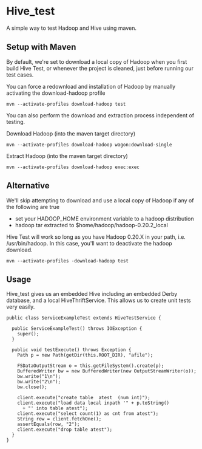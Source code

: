 Hive_test
=============

A simple way to test Hadoop and Hive using maven.

Setup with Maven
-----

By default, we're set to download a local copy of Hadoop when you first build Hive Test, or whenever the project is cleaned, just before running our test cases.

You can force a redownload and installation of Hadoop by manually activating the download-hadoop profile

    mvn --activate-profiles download-hadoop test

You can also perform the download and extraction process independent of testing.

Download Hadoop (into the maven target directory)

    mvn --activate-profiles download-hadoop wagon:download-single

Extract Hadoop  (into the maven target directory)

    mvn --activate-profiles download-hadoop exec:exec

Alternative
-----

We'll skip attempting to download and use a local copy of Hadoop if any of the following are true

* set your HADOOP_HOME environment variable to a hadoop distribution
* hadoop tar extracted to  $home/hadoop/hadoop-0.20.2_local

Hive Test will work so long as you have Hadoop 0.20.X in your path, i.e. /usr/bin/hadoop. In this case, you'll want to deactivate the hadoop download.

    mvn --activate-profiles -download-hadoop test

Usage
-----

Hive_test gives us an embedded Hive including an embedded Derby database, 
and a local HiveThriftService. This allows us to create unit tests very easily.

    public class ServiceExampleTest extends HiveTestService {

      public ServiceExampleTest() throws IOException {
        super();
      }

      public void testExecute() throws Exception {
        Path p = new Path(getDir(this.ROOT_DIR), "afile");

        FSDataOutputStream o = this.getFileSystem().create(p);
        BufferedWriter bw = new BufferedWriter(new OutputStreamWriter(o));
        bw.write("1\n");
        bw.write("2\n");
        bw.close();

        client.execute("create table  atest  (num int)");
        client.execute("load data local inpath '" + p.toString() 
          + "' into table atest");
        client.execute("select count(1) as cnt from atest");
        String row = client.fetchOne();
        assertEquals(row, "2");
        client.execute("drop table atest");
      }
    }

